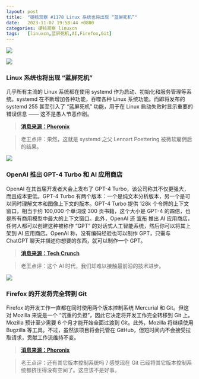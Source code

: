 ```yaml
---
layout: post
title:	"硬核观察 #1178 Linux 系统也将出现 “蓝屏死机”"
date:	2023-11-07 19:58:44 +0800 
categories:	硬核观察 linuxcn 
tags:	[linuxcn,蓝屏死机,AI,Firefox,Git]
---
```



![](/Asserts/Images//attachment/album/202311/07/195726uor9afzf2irfrooq.jpg)


![](/Asserts/Images//attachment/album/202311/07/195745r4dkcrsnwinnki3o.png)


### Linux 系统也将出现 “蓝屏死机”


几乎所有主流的 Linux 系统都在使用 systemd 作为启动、初始化和服务管理等系统。systemd 在不断增加各种功能，吞噬各种 Linux 系统功能。而即将发布的 systemd 255 甚至引入了 “蓝屏死机” 功能，用于在 Linux 启动失败时显示重要的错误信息 —— 这不是愚人节恶作剧。



> 
> **[消息来源：Phoronix](https://www.phoronix.com/news/systemd-255-rc1)**
> 
> 
> 



> 
> 老王点评：果然，这就是 systemd 之父 Lennart Poettering 被微软雇佣后的结果。
> 
> 
> 


![](/Asserts/Images//attachment/album/202311/07/195759fkf5iainninubtks.png)


### OpenAI 推出 GPT-4 Turbo 和 AI 应用商店


OpenAI 在其首届开发者大会上发布了 GPT-4 Turbo，该公司称其不仅更强大，而且成本更低。GPT-4 Turbo 有两个版本：一个是纯文本分析版本，另一个是可以同时理解文本和图像上下文的版本。GPT-4 Turbo 提供 128k 个令牌的上下文窗口，相当于约 100,000 个单词或 300 页书籍，这个大小是 GPT-4 的四倍，也是所有商用模型中最大的上下文窗口。此外，OpenAI 还 [宣布](https://techcrunch.com/2023/11/06/app-store-for-ai-build-your-own-gpt-and-sell-it-on-openais-gpt-store/) 推出 AI 应用商店，任何人都可以创建这种被称作 “GPT” 的对话式人工智能系统，然后你可以将其上架到 AI 应用商店。OpenAI 称，没有编码经验也可以制作 GPT，只需与 ChatGPT 聊天并描述你想要的东西，就可以制作一个 GPT。



> 
> **[消息来源：Tech Crunch](https://techcrunch.com/2023/11/06/openai-launches-gpt-4-turbo-and-launches-fine-tuning-program-for-gpt-4/)**
> 
> 
> 



> 
> 老王点评：这个 AI 时代，我们却难以接触最前沿的技术进步。
> 
> 
> 


![](/Asserts/Images//attachment/album/202311/07/195819al7evvab8i9emli1.png)


### Firefox 的开发将完全转到 Git


Firefox 的开发工作一直都在同时使用两个版本控制系统 Mercurial 和 Git。但这对 Mozilla 来说是一个 “沉重的负担”，因此它决定将开发工作完全转移到 Git 上。Mozilla 预计至少需要 6 个月才能开始全面过渡到 Git。此外，Mozilla 将继续使用 Bugzilla 等工具。不过，虽然该项目将会托管在 GitHub，但短时间内不会接受拉取请求，贡献工作流维持不变。



> 
> **[消息来源：Phoronix](https://www.phoronix.com/news/Firefox-Going-Git)**
> 
> 
> 



> 
> 老王点评：还有其它版本控制系统吗？感觉现在 Git 已经将其它版本控制系统都挤压得没有空间了。这应该不是好事。
> 
> 
>
